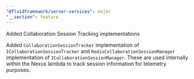 ```yaml
---
"@fluidframework/server-services": major
"__section": feature
---
```


Added Collaboration Session Tracking implementations

Added `CollaborationSessionTracker` implementation of `ICollaborationSessionTracker` and `RedisCollaborationSessionManager` implementation of `ICollaborationSessionManager`. These are used internally within the Nexus lambda to track session information for telemetry purposes.
